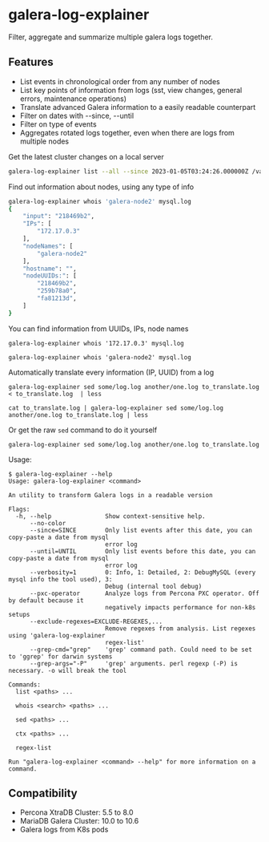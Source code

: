 # galera-log-explainer

Filter, aggregate and summarize multiple galera logs together.


## Features

* List events in chronological order from any number of nodes
* List key points of information from logs (sst, view changes, general errors, maintenance operations)
* Translate advanced Galera information to a easily readable counterpart
* Filter on dates with --since, --until
* Filter on type of events
* Aggregates rotated logs together, even when there are logs from multiple nodes


Get the latest cluster changes on a local server
```sh
galera-log-explainer list --all --since 2023-01-05T03:24:26.000000Z /var/log/mysql/*.log
```

Find out information about nodes, using any type of info
```sh
galera-log-explainer whois 'galera-node2' mysql.log 
{
	"input": "218469b2",
	"IPs": [
		"172.17.0.3"
	],
	"nodeNames": [
		"galera-node2"
	],
	"hostname": "",
	"nodeUUIDs:": [
		"218469b2",
		"259b78a0",
		"fa81213d",
	]
}
```

You can find information from UUIDs, IPs, node names
```
galera-log-explainer whois '172.17.0.3' mysql.log 

galera-log-explainer whois 'galera-node2' mysql.log 
```

Automatically translate every information (IP, UUID) from a log
```
galera-log-explainer sed some/log.log another/one.log to_translate.log < to_translate.log  | less

cat to_translate.log | galera-log-explainer sed some/log.log another/one.log to_translate.log | less
```
Or get the raw `sed` command to do it yourself
```
galera-log-explainer sed some/log.log another/one.log to_translate.log
```

Usage:

	$ galera-log-explainer --help
	Usage: galera-log-explainer <command>

	An utility to transform Galera logs in a readable version
	
	Flags:
	  -h, --help               Show context-sensitive help.
	      --no-color
	      --since=SINCE        Only list events after this date, you can copy-paste a date from mysql
	                           error log
	      --until=UNTIL        Only list events before this date, you can copy-paste a date from mysql
	                           error log
	      --verbosity=1        0: Info, 1: Detailed, 2: DebugMySQL (every mysql info the tool used), 3:
	                           Debug (internal tool debug)
	      --pxc-operator       Analyze logs from Percona PXC operator. Off by default because it
	                           negatively impacts performance for non-k8s setups
	      --exclude-regexes=EXCLUDE-REGEXES,...
	                           Remove regexes from analysis. List regexes using 'galera-log-explainer
	                           regex-list'
	      --grep-cmd="grep"    'grep' command path. Could need to be set to 'ggrep' for darwin systems
	      --grep-args="-P"     'grep' arguments. perl regexp (-P) is necessary. -o will break the tool
	
	Commands:
	  list <paths> ...
	
	  whois <search> <paths> ...
	
	  sed <paths> ...
	
	  ctx <paths> ...
	
	  regex-list
	
	Run "galera-log-explainer <command> --help" for more information on a command.


## Compatibility

* Percona XtraDB Cluster: 5.5 to 8.0
* MariaDB Galera Cluster: 10.0 to 10.6
* Galera logs from K8s pods
